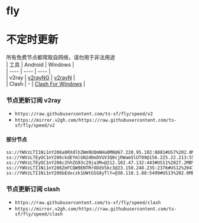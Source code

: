 # fly
# 不定时更新
所有免费节点都爬取自网络，请勿用于非法用途  
|  工具  | Android  | Windows  |  
|  ----  | ----   | ----  |  
| v2ray  | [v2rayNG](https://github.com/2dust/v2rayNG/releases) | [v2rayN](https://github.com/2dust/v2rayN/releases) |  
| Clash  | - | [Clash For Windows](https://github.com/2dust/clashN/releases) | 
  
### 节点更新订阅  v2ray
- `https://raw.githubusercontent.com/ts-sf/fly/speed/v2`  
- `https://mirror.v2gh.com/https://raw.githubusercontent.com/ts-sf/fly/speed/v2`  

#### 部分节点  
``` 
ss://YWVzLTI1Ni1nY206a0RXdlhZWm9UQmNHa0M0@67.220.95.102:8881#US7%202.0MB%2Fs
ss://YWVzLTEyOC1nY206ckdEYmlGN2d0eDVUV3Q0cjRWam5lUT09@156.225.22.213:552#HK3%20164.8KB%2Fs
ss://YWVzLTEyOC1nY206c2hhZG93c29ja3M=@212.102.47.132:443#US11%2027.2MB%2Fs
ss://YWVzLTI1Ni1nY206ZmFCQW9ENTRrODdVSkc3@23.150.248.235:2376#US12%2041.5KB%2Fs
ss://YWVzLTI1Ni1nY206bEdxczk1UWtGSG8yTlY=@38.110.1.88:5499#US13%202.0MB%2Fs
```
### 节点更新订阅  clash
- `https://raw.githubusercontent.com/ts-sf/fly/speed/clash`  
- `https://mirror.v2gh.com/https://raw.githubusercontent.com/ts-sf/fly/speed/clash`  


